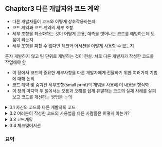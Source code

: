## Chapter3 다른 개발자와 코드 계약

- 다른 개발자들이 코드와 어떻게 상호작용하는지
- 코드 계약과 코드 계약의 세부 조항
- 세부 조항을 최소화하는 것이 어떻게 오용, 예측을 벗어나는 코드를 예방하는데 도움이 되는지
- 세부 조항을 피할 수 없다면 체크와 어서션을 어떻게 사용항 수 있는지

혼자 개발하지 않고 팀 단위로 개발하는 것이 현실. 서로 다른 개발자가 작성한 코드를 작업해야 함

- 이 장에서 코드의 중요한 세부사항을 다른 개발자에게 전달하기 위한 여러가지 기법에 대해 논의  
- 코드 계약 및 숨겨진 세부조항(small print)의 개념을 사용해 이 내용을 형식화  
- 이 장의 마지막 두 절에서는 오용과 오해를 쉽게 유발하는 코드의 실제 사례를 살펴 보고 코드를 개선하는 방법을 논의

<details>
  <summary>3.1 자신의 코드와 다른 개발자의 코드</summary>
  팀 일원으로 코드 작성 -> 이를 바탕으로 계층 쌓음 -> 다른 개발자가 하위 문제 해결 코드 재사용.


  요수 사항은 항상 변함
  - 우선순위 변경
  - 새로운 기능 추가
  - 시스템을 새로운 기술 환경으로 이동

  많은 개발자들이 코드를 수정하는데 잘못된 코드라면 문제 생기기 쉬움

  고품질 코드 작성시 가장 중요한 고려 사항
  - 다른 개발자가 변경 or 상호작용 시 발생할 문제가 있는지, 발생하면 어떻게 완화할지 선제적 조치

  코드 작성 시 다음 세 가지 고려하는 것이 유용
  1. 자신에게 명백하다고 해서 다른 사람에게도 명백한 것이 아님
  2. 다른 개발자가 무의식중에 내 코드를 망가뜨릴 수 있음
  3. 시간이 지남에 따라 내 코드도 기억 못함

  <details>
    <summary>3.1.1 자신에게 분명하다고 해서 다른 사람에게도 분명한 것은 아니다</summary>

    문제 해결을 위해 여러 단계를 거치며 몇 시간 혹 며칠을 보내기 때문에 나는 로직이 익숙함.  
    
    하지만 남이 내 코드를 사용 or 변경 or 내 코드가 의존하는 코드 변경 등 상황이 있고 남은 익숙하지 않음

    주석문 많이 작성 한다는 의미가 아니라 코드 자체로 설명 되게 하는 것이 좋은 방법.
  </details>

  <details>
    <summary>3.1.2 다른 개발자는 무의식중에 여러분의 코드를 망가뜨릴 수 있다</summary>

    코드는 여러 다른 코드에 의존, 그 코드는 또 다른 코드에 의존  
    기능 추가 및 리팩터링하며 그런 코드들이 계속 변함

    문제가 있으면 코드 병합히면 안되기 때문에 뭔가 문제가 있을 때  
    1. 컴파일 중지 
    2. 테스트 실패하도록 만들기

  </details>

  <details>
    <summary>3.1.3 시간이 지나면 자신의 코드를 기억하지 못한다</summary>

    시간이 지난 후 새로운 기능 추가 or 발견된 버그 해결 시 기억이 안남

    좋은 코드 작성은 미래의 자신에게도 유익

  </details>
</details>

<details>
  <summary>3.2 여러분이 작성한 코드의 사용법을 다른 사람들은 어떻게 아는가?</summary>
  
  구체적으로 그들은 다음과 같은 사항을 이해할 필요가 있음
  - 여러 가지 상황에서 어떤 함수를 호출해야 하는지
  - 클래스가 무엇을 나타내는지 그리고 언제 사용되어야 하는지
  - 어떤값을 인수로 사용해야 하는지
  - 코드가 수행하는 동작이 무엇인지
  - 어떤 값을 반환하는지

  코드 사용법을 알아내는 방법
  - 함수, 클래스, 열거형 등의 이름을 살펴
  - 함수와 생성자의 매개변수 유형 또는 반환값의 유형 같은 데이터유형을 살펴봄
  - 함수/클래스 수준의 문서나 주석문을 읽어본다.
  - 직접 와서 묻거나 채팅/이메일을 통해 문의
  - 여러분이 작성한 함수와 클래스의 자세한 구현 코드를 읽음

  이 중 처음 세 가지 만이 실제로 사용, 그 중 처음 두 가지가 더 신뢰할 만함

  <details>
    <summary>3.2.1 이름 확인</summary>

    패키지, 클래스, 함수의 이름을 책의 목차라고 생각 할 수 있음. 하위 문제를 해결할 코드를 찾기 편리하고 빠름
    따라서 코드를 어떻게 사용해야 하는지이 대해 가장 잘 전달할 수 있는 방법 중 하나는 이름을 잘 짓는 것

  </details>

  <details>
    <summary>3.2.2 데이터 유형 확인</summary>

    컴파일이 필요한 정적 유형의 언어에서는 타입을 인식하고 올바르게 사용하지 않으면 컴파일되지 않음  
    따라서 타입을 사용하는 언어로 작성하는 것은 코드를 오용, 오작동할 수 없도록 하기 위한 좋은 방법

  </details>

  <details>
    <summary>3.2.3 문서 읽기</summary>

    문서는 다음과 같은 형태로 존재 가능
    - 함수 및 클래스 수준의 비공식적인 주석문
    - 자바독과 같은 좀 더 공식적인 코드 내 문서
    - 외부 문서(README.md, 웹 페이지, 지침 문서 등)

    유용하지만 어느정도 까지만 신뢰할 수 있음. 그 이유로
    - 다른 개발자가 이 문서들을 읽을 것이라는 보장 없고 실제로 않읽음
    - 읽어도 잘못 해석할 수 있음. 익숙하지 않은 용어 사용하거나 다른 개발자들의 수준에 대해 잘못된 가정 바탕으로 작성한다면
    - 문서의 업데이트가 제대로 안될 수 있음. 코드 변경 마다 업데이트를 잊어버리면 문서가 더 이상 유효하지 않음

  </details>

  <details>
    <summary>3.2.4 직접 물어보기</summary>

    코드를 작성한 지 얼마 안됐으면 상당히 효과적. 하지만 다음 이유로 신뢰하기 어려움
    - 코드를 많이 작성할수록 답하는데 많은 시간 사용
    - 작성자가 휴가 간다면 못 물어봄
    - 1년이 지나면 작성자도 기억 못함
    - 작성자가 회사를 떠나면 못 물어봄

  </details>

  <details>
    <summary>3.2.5 코드를 살펴보는 것</summary>

    가장 확실한 답을 얻을 수 있는 방법임  
    하지만 실용적이지 않고 코드 양이 많으면 효과 얻기 힘듬. 의존하는 모든 코드의 구현을 본다면 수천 줄을 읽어야함  

    추상화 계층을 만드는 요점은 개발자가 한 번에 몇 가지 개념만 처리해야 하고, 어떻게 동작하는지 정확히 몰라도 하위 문제 해결책으로 사용할 수 있어야 함. 코드 구현을 본다면 이는 이 이점을 부정하는 것

  </details>

</details>

<details>
  <summary>3.3 코드계약</summary>
  
  

  <details>
    <summary>3.3.1 계약의세부조항</summary>
  </details>

  <details>
    <summary>3.3.2 세부조항에너무의존하지말라</summary>

    <details>
      <summary>세 부 조항 을 제 거하 는 방 법</summary>
    </details>

  </details>

</details>

<details>
  <summary>3.4 체크및어서션</summary>

  <details>
    <summary>3.4.1 체크</summary>
  </details>

  <details>
    <summary>3.4.2 어서션</summary>
  </details>

</details>

### 요약
